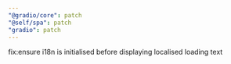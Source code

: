 ```yaml
---
"@gradio/core": patch
"@self/spa": patch
"gradio": patch
---
```


fix:ensure i18n is initialised before displaying localised loading text
